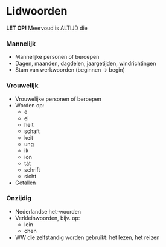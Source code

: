 # Lidwoorden

**LET OP!** Meervoud is ALTIJD die

### Mannelijk

- Mannelijke personen of beroepen
- Dagen, maanden, dagdelen, jaargetijden, windrichtingen
- Stam van werkwoorden (beginnen -> begin)

### Vrouwelijk

- Vrouwelijke personen of beroepen
- Worden op:
	- e
	- ei
	- heit
	- schaft
	- keit
	- ung
	- ik
	- ion
	- tät
	- schrift
	- sicht
- Getallen

### Onzijdig

- Nederlandse het-woorden
- Verkleinwoorden, bijv. op:
	- lein
	- chen
- WW die zelfstandig worden gebruikt: het lezen, het reizen
	
